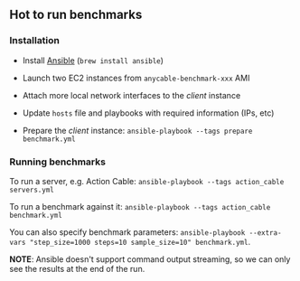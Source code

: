 ## Hot to run benchmarks

### Installation

- Install [Ansible](http://ansible.com) (`brew install ansible`)

- Launch two EC2 instances from `anycable-benchmark-xxx` AMI

- Attach more local network interfaces to the _client_ instance

- Update `hosts` file and playbooks with required information (IPs, etc)

- Prepare the _client_ instance: `ansible-playbook --tags prepare benchmark.yml`

### Running benchmarks

To run a server, e.g. Action Cable: `ansible-playbook --tags action_cable servers.yml`

To run a benchmark against it: `ansible-playbook --tags action_cable benchmark.yml`

You can also specify benchmark parameters: `ansible-playbook --extra-vars "step_size=1000 steps=10 sample_size=10" benchmark.yml`.

**NOTE**: Ansible doesn't support command output streaming, so we can only see the results at the end of the run.
